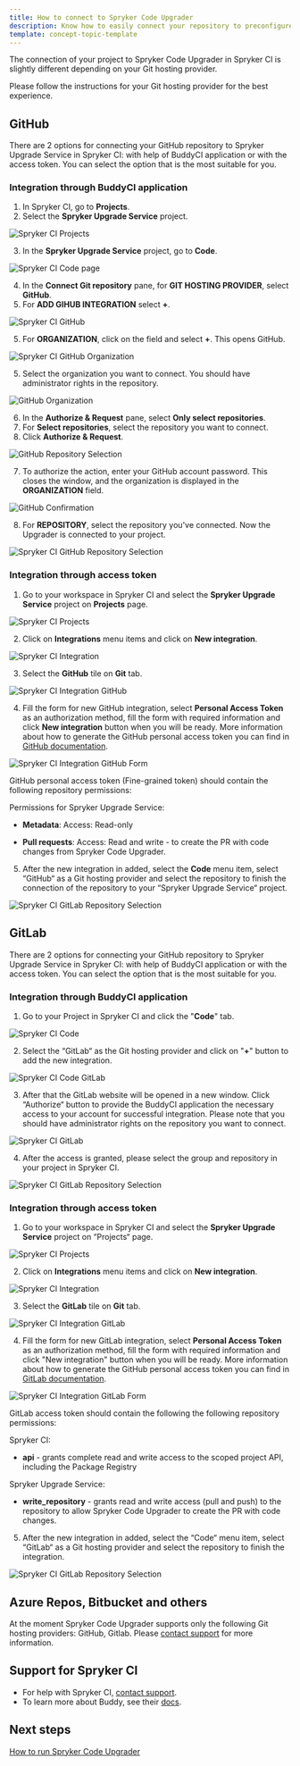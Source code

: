 ```yaml
---
title: How to connect to Spryker Code Upgrader
description: Know how to easily connect your repository to preconfigured Spryker Code Upgrader
template: concept-topic-template
---
```


The connection of your project to Spryker Code Upgrader in Spryker CI is slightly different depending on your Git hosting provider.

Please follow the instructions for your Git hosting provider for the best experience.

## GitHub

There are 2 options for connecting your GitHub repository to Spryker Upgrade Service in Spryker CI: with help of BuddyCI application or with the access token. You can select the option that is the most suitable for you.

### Integration through BuddyCI application

1. In Spryker CI, go to **Projects**.
2. Select the **Spryker Upgrade Service** project.

![Spryker CI Projects](https://spryker.s3.eu-central-1.amazonaws.com/docs/paas%2B/dev/onboarding-to-spryker-code-upgrader/how-to-connect-spryker-code-upgrader.md/spryker_ci_projects.png)

3. In the **Spryker Upgrade Service** project, go to **Code**.

![Spryker CI Code page](https://spryker.s3.eu-central-1.amazonaws.com/docs/paas%2B/dev/onboarding-to-spryker-code-upgrader/how-to-connect-spryker-code-upgrader.md/spryker_ci_code_page.png)

4. In the **Connect Git repository** pane, for **GIT HOSTING PROVIDER**, select **GitHub**.
5. For **ADD GIHUB INTEGRATION** select **+**.

![Spryker CI GitHub](https://spryker.s3.eu-central-1.amazonaws.com/docs/paas%2B/dev/onboarding-to-spryker-code-upgrader/how-to-connect-spryker-code-upgrader.md/github_code_add.png)

5. For **ORGANIZATION**, click on the field and select **+**.
    This opens GitHub.

![Spryker CI GitHub Organization](https://spryker.s3.eu-central-1.amazonaws.com/docs/paas%2B/dev/onboarding-to-spryker-code-upgrader/how-to-connect-spryker-code-upgrader.md/github_add_repository.png)

5. Select the organization you want to connect.
    You should have administrator rights in the repository.

![GitHub Organization](https://spryker.s3.eu-central-1.amazonaws.com/docs/paas%2B/dev/onboarding-to-spryker-code-upgrader/how-to-connect-spryker-code-upgrader.md/github_select_organization.png)

6. In the **Authorize & Request** pane, select **Only select repositories**.
7. For **Select repositories**, select the repository you want to connect.
8. Click **Authorize & Request**.

![GitHub Repository Selection](https://spryker.s3.eu-central-1.amazonaws.com/docs/paas%2B/dev/onboarding-to-spryker-code-upgrader/how-to-connect-spryker-code-upgrader.md/github_select_repository.png)

7. To authorize the action, enter your GitHub account password.
    This closes the window, and the organization is displayed in the **ORGANIZATION** field.

![GitHub Confirmation](https://spryker.s3.eu-central-1.amazonaws.com/docs/paas%2B/dev/onboarding-to-spryker-code-upgrader/how-to-connect-spryker-code-upgrader.md/github_enter_password.png)

8. For **REPOSITORY**, select the repository you've connected.
    Now the Upgrader is connected to your project.

![Spryker CI GitHub Repository Selection](https://spryker.s3.eu-central-1.amazonaws.com/docs/paas%2B/dev/onboarding-to-spryker-code-upgrader/how-to-connect-spryker-code-upgrader.md/spryker_ci_github_repository_selection.png)

### Integration through access token

1. Go to your workspace in Spryker CI and select the **Spryker Upgrade Service** project on **Projects** page.

![Spryker CI Projects](https://spryker.s3.eu-central-1.amazonaws.com/docs/paas%2B/dev/onboarding-to-spryker-code-upgrader/how-to-connect-spryker-code-upgrader.md/spryker_ci_projects.png)

2. Click on **Integrations** menu items and click on **New integration**.

![Spryker CI Integration](https://spryker.s3.eu-central-1.amazonaws.com/docs/paas%2B/dev/onboarding-to-spryker-code-upgrader/how-to-connect-spryker-code-upgrader.md/spryker_ci_integration.png)

3. Select the **GitHub** tile on **Git** tab.

![Spryker CI Integration GitHub](https://spryker.s3.eu-central-1.amazonaws.com/docs/paas%2B/dev/onboarding-to-spryker-code-upgrader/how-to-connect-spryker-code-upgrader.md/spryker_ci_integration_github.png)

4. Fill the form for new GitHub integration, select **Personal Access Token** as an authorization method, fill the form with required information and click **New integration** button when you will be ready. More information about how to generate the GitHub personal access token you can find in [GitHub documentation](https://docs.github.com/en/authentication/keeping-your-account-and-data-secure/creating-a-personal-access-token).

![Spryker CI Integration GitHub Form](https://spryker.s3.eu-central-1.amazonaws.com/docs/paas%2B/dev/onboarding-to-spryker-code-upgrader/how-to-connect-spryker-code-upgrader.md/spryker_ci_integration_github_form.png)

GitHub personal access token (Fine-grained token) should contain the following repository permissions:

Permissions for Spryker Upgrade Service:

* **Metadata**: Access: Read-only

* **Pull requests**: Access: Read and write - to create the PR with code changes from Spryker Code Upgrader.

5. After the new integration in added, select the **Code** menu item, select “GitHub“ as a Git hosting provider and select the repository to finish the connection of the repository to your “Spryker Upgrade Service“ project.

![Spryker CI GitLab Repository Selection](https://spryker.s3.eu-central-1.amazonaws.com/docs/paas%2B/dev/onboarding-to-spryker-code-upgrader/how-to-connect-spryker-code-upgrader.md/spryker_ci_gitlab_repository_selection.png)

## GitLab

There are 2 options for connecting your GitHub repository to Spryker Upgrade Service in Spryker CI: with help of BuddyCI application or with the access token. You can select the option that is the most suitable for you.

### Integration through BuddyCI application

1. Go to your Project in Spryker CI and click the "**Code**" tab.

![Spryker CI Code](https://spryker.s3.eu-central-1.amazonaws.com/docs/paas%2B/dev/onboarding-to-spryker-code-upgrader/how-to-connect-spryker-code-upgrader.md/spryker_ci_code_page.png)

2. Select the “GitLab“ as the Git hosting provider and click on "**+**" button to add the new integration.

![Spryker CI Code GitLab](https://spryker.s3.eu-central-1.amazonaws.com/docs/paas%2B/dev/onboarding-to-spryker-code-upgrader/how-to-connect-spryker-code-upgrader.md/gitlab_code_add.png)

3. After that the GitLab website will be opened in a new window. Click “Authorize“ button to provide the BuddyCI application the necessary access to your account for successful integration. Please note that you should have administrator rights on the repository you want to connect.

![Spryker CI GitLab](https://spryker.s3.eu-central-1.amazonaws.com/docs/paas%2B/dev/onboarding-to-spryker-code-upgrader/how-to-connect-spryker-code-upgrader.md/spryker_ci_gitlab.png)

4. After the access is granted, please select the group and repository in your project in Spryker CI.

![Spryker CI GitLab Repository Selection](https://spryker.s3.eu-central-1.amazonaws.com/docs/paas%2B/dev/onboarding-to-spryker-code-upgrader/how-to-connect-spryker-code-upgrader.md/gitlab_code_select_repository.png)

### Integration through access token

1. Go to your workspace in Spryker CI and select the **Spryker Upgrade Service** project on “Projects“ page.

![Spryker CI Projects](https://spryker.s3.eu-central-1.amazonaws.com/docs/paas%2B/dev/onboarding-to-spryker-code-upgrader/how-to-connect-spryker-code-upgrader.md/spriker_ci_projects.png)

2. Click on **Integrations** menu items and click on **New integration**.

![Spryker CI Integration](https://spryker.s3.eu-central-1.amazonaws.com/docs/paas%2B/dev/onboarding-to-spryker-code-upgrader/how-to-connect-spryker-code-upgrader.md/spriker_ci_integration.png)

3. Select the **GitLab** tile on **Git** tab.

![Spryker CI Integration GitLab](https://spryker.s3.eu-central-1.amazonaws.com/docs/paas%2B/dev/onboarding-to-spryker-code-upgrader/how-to-connect-spryker-code-upgrader.md/spriker_ci_integration_gitlab.png)

4. Fill the form for new GitLab integration, select **Personal Access Token** as an authorization method, fill the form with required information and click "New integration" button when you will be ready. More information about how to generate the GitHub personal access token you can find in [GitLab documentation](https://docs.gitlab.com/ee/user/profile/personal_access_tokens.html#create-a-personal-access-token).

![Spryker CI Integration GitLab Form](https://spryker.s3.eu-central-1.amazonaws.com/docs/paas%2B/dev/onboarding-to-spryker-code-upgrader/how-to-connect-spryker-code-upgrader.md/spriker_ci_integration_gitlab_form.png)

GitLab access token should contain the following the following repository permissions:

Spryker CI:

* **api** - grants complete read and write access to the scoped project API, including the Package Registry

Spryker Upgrade Service:

* **write_repository** - grants read and write access (pull and push) to the repository to allow Spryker Code Upgrader to create the PR with code changes.

5. After the new integration in added, select the “Code“ menu item, select “GitLab“ as a Git hosting provider and select the repository to finish the integration.

![Spryker CI GitLab Repository Selection](https://spryker.s3.eu-central-1.amazonaws.com/docs/paas%2B/dev/onboarding-to-spryker-code-upgrader/how-to-connect-spryker-code-upgrader.md/gitlab_code_select_repository.png)

## Azure Repos, Bitbucket and others

At the moment Spryker Code Upgrader supports only the following Git hosting providers: GitHub, Gitlab. Please [contact support](https://spryker.force.com/support/s/) for more information.

## Support for Spryker CI

* For help with Spryker CI, [contact support](https://spryker.force.com/support/s/).
* To learn more about Buddy, see their [docs](https://buddy.works/docs).

## Next steps

[How to run Spryker Code Upgrader](/docs/paas-plus/dev/onboarding-to-spryker-code-upgrader/how-to-run-spryker-code-upgrader.html)
